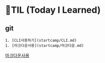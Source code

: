 # 🌱TIL (Today I Learned)

## git

	1. [CLI사용하기](startcamp/CLI.md)
	1. [마크다운사용](startcamp/마크다운.md)





[마크다운사용](startcamp/마크다운.md)